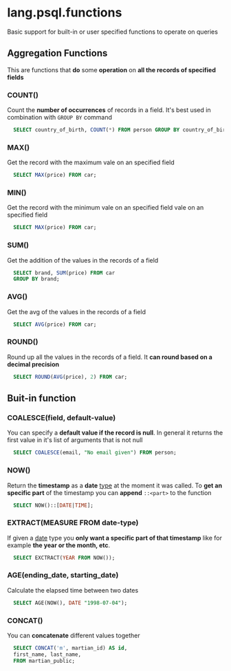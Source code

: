 # lang.psql.functions

Basic support for built-in or user specified functions to operate on queries

## Aggregation Functions

This are functions that **do** some **operation** on **all the records of
specified fields**

### COUNT()

Count the **number of occurrences** of records in a field. It's best used in
combination with `GROUP BY` command

```sql
  SELECT country_of_birth, COUNT(*) FROM person GROUP BY country_of_birth
```

### MAX()

Get the record with the maximum vale on an specified field

```sql
  SELECT MAX(price) FROM car;
```

### MIN()

Get the record with the minimum vale on an specified field
vale on an specified field

```sql
  SELECT MAX(price) FROM car;
```

### SUM()

Get the addition of the values in the records of a field

```sql
  SELECT brand, SUM(price) FROM car
  GROUP BY brand;
```

### AVG()

Get the avg of the values in the records of a field

```sql
  SELECT AVG(price) FROM car;
```

### ROUND()

Round up all the values in the records of a field. It **can round based on a
decimal precision**

```sql
  SELECT ROUND(AVG(price), 2) FROM car;
```

## Buit-in function

### COALESCE(field, default-value)

You can specify a **default value if the record is null**. In general it
returns the first value in it's list of arguments that is not null

```sql
  SELECT COALESCE(email, "No email given") FROM person;
```

### NOW()

Return the **timestamp** as a **date** [type](./x350.md) at the moment it was
called. To **get an specific part** of the timestamp you can **append**
`::<part>` to the function

```sql
  SELECT NOW()::[DATE|TIME];
```

### EXTRACT(MEASURE FROM date-type)

If given a [date](./ysvb.md) type you **only want a specific part of that
timestamp** like for example **the year or the month, etc**.

```sql
  SELECT EXCTRACT(YEAR FROM NOW());
```

### AGE(ending_date, starting_date)

Calculate the elapsed time between two dates

```sql
  SELECT AGE(NOW(), DATE "1998-07-04");
```

### CONCAT()

You can **concatenate** different values together

```sql
  SELECT CONCAT('m', martian_id) AS id,
  first_name, last_name,
  FROM martian_public;
```
